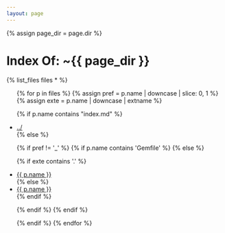 ```yaml
---
layout: page
---
```


{% assign page_dir = page.dir %}
# Index Of: ~{{ page_dir }}

{% list_files files * %}

<div class="box">
<ul class="directory-list">

{% for p in files %}
{% assign pref = p.name | downcase | slice: 0, 1 %}
{% assign exte = p.name | downcase | extname %}

{% if p.name contains "index.md" %}
<li><a href="{{ site.url }}{{ site.baseurl }}{{ p.url }}../">../</a></li>
{% else %}

{% if pref != '_' %}
{% if p.name contains 'Gemfile' %}
{% else %}

{% if exte contains '.' %}
<li><a href="{{ site.url }}{{ site.baseurl }}{{ p.url }}">{{ p.name }}</a></li>
{% else %}
<li class="folder"><a href="{{ site.url }}{{ site.baseurl }}{{ p.url }}">{{ p.name }}</a></li>
{% endif %}

{% endif %}
{% endif %}

{% endif %}
{% endfor %}

</ul>
</div>